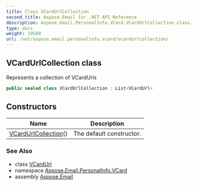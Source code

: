 ```yaml
---
title: Class VCardUrlCollection
second_title: Aspose.Email for .NET API Reference
description: Aspose.Email.PersonalInfo.VCard.VCardUrlCollection class. Represents a collection of VCardUrls
type: docs
weight: 19580
url: /net/aspose.email.personalinfo.vcard/vcardurlcollection/
---
```

## VCardUrlCollection class

Represents a collection of VCardUrls

```csharp
public sealed class VCardUrlCollection : List<VCardUrl>
```

## Constructors

| Name | Description |
| --- | --- |
| [VCardUrlCollection](vcardurlcollection/)() | The default constructor. |

### See Also

* class [VCardUrl](../vcardurl/)
* namespace [Aspose.Email.PersonalInfo.VCard](../../aspose.email.personalinfo.vcard/)
* assembly [Aspose.Email](../../)


